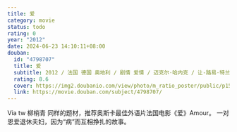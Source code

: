 ```yaml
---
title: 爱
category: movie
status: todo
rating: 0
year: "2012"
date: 2024-06-23 14:10:11+08:00
douban:
  id: "4798707"
  title: 爱
  subtitle: 2012 / 法国 德国 奥地利 / 剧情 爱情 / 迈克尔·哈内克 / 让-路易·特兰蒂尼昂 埃玛妞·丽娃
  rating: 8.6
  cover: https://img2.doubanio.com/view/photo/m_ratio_poster/public/p1566292031.jpg
  link: https://movie.douban.com/subject/4798707/
---
```


Via tw 柳梢青 同样的题材，推荐奥斯卡最佳外语片法国电影《爱》Amour。 
一对恩爱退休夫妇，因为“病”而互相挣扎的故事。
